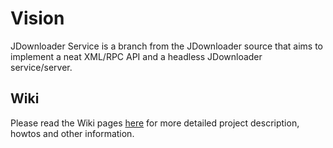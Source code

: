 # Vision #

JDownloader Service is a branch from the JDownloader source that aims to implement a neat XML/RPC API and a headless JDownloader service/server.

## Wiki ##

Please read the Wiki pages [here](WikiMain.md) for more detailed project description, howtos and other information.